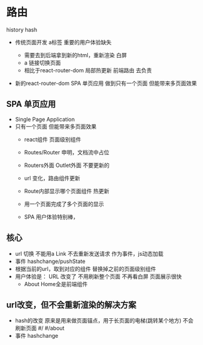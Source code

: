 # 路由

history
hash

- 传统页面开发
    a标签
    重要的用户体验缺失
    - 需要去到后端拿到新的html，重新渲染
         白屏
    - a 链接切换页面
    - 相比于react-router-dom 局部热更新
    前端路由 去负责

- 新的react-router-dom  SPA 单页应用
  做到只有一个页面 但能带来多页面效果

## SPA 单页应用
- Single Page Application
- 只有一个页面 但能带来多页面效果
   - react组件
      页面级别组件
   - Routes/Router 申明，文档流中占位
   - Routers外面 Outlet外面 不要更新的
   - url 变化，路由组件更新
   - Route内部显示哪个页面组件
     热更新

   - 用一个页面完成了多个页面的显示
   - SPA 用户体验特别棒，

## 核心
- url 切换
  不能用a
  Link
  不去重新发送请求
  作为事件，js动态加载
- 事件 hashchange/pushState 
- 根据当前的url，取到对应的组件
   替换掉之前的页面级别组件
- 用户体验是：
   URL 改变了 不用刷新整个页面
   不再看白屏  页面展示很快
   - About Home全是前端组件

## url改变，但不会重新渲染的解决方案
- hash的改变
   原来是用来做页面锚点，用于长页面的电梯(跳转某个地方)
   不会刷新页面
   #/
   #/about
- 事件
   hashchange